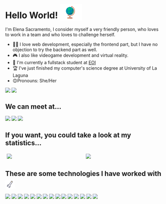 # Hello World! <img src="assets/world.gif" width="70px" style="transform: translateY(7px);">

I'm Elena Sacramento, I consider myself a very friendly person, who loves to work in a team and who loves to challenge herself. 
- 👩‍💻 I love web development, especially the frontend part, but I have no objection to try the backend part as well. 
- 🎮 I also like videogame development and virtual reality.
- 🚩 I'm currently a fullstack student at [EOI](https://www.eoi.es/es/cursos/26671/curso-de-programacion-fullstack-santa-cruz-de-tenerife)
- 🏆 I've just finished my computer's science degree at University of La Laguna 
- 😊Pronouns: She/Her

<div>
  <img src="https://img.shields.io/github/followers/elenamsd?style=for-the-badge?label=Follow">
  <img src="https://img.shields.io/github/stars/elenamsd/elenamsd?style=social">
</div>

## We can meet at...
<div>
  <a href = "elenasacramento80@gmail.com"><img src="https://img.shields.io/badge/-Gmail-D8443A?style=for-the-badge&logo=gmail&logoColor=white" target="_blank"></a> 
  <a href="www.linkedin.com/in/elenasacramento" target="_blank"><img src="https://img.shields.io/badge/-LinkedIn-%230077B5?style=for-the-badge&logo=linkedin&logoColor=white" target="_blank"></a>
  <a href = "https://github.com/elenamsd"><img src="https://img.shields.io/badge/-GitHub-090A0C?style=for-the-badge&logo=github&logoColor=white" target="_blank"></a> 
</div>  

## If you want, you could take a look at my statistics...
<div align="center" style="display: flex; justify-content: space-around;">
  <img width="50%" style="margin:5px;" src="https://github-readme-stats.vercel.app/api?username=elenamsd&show_icons=true&title_color=5FFBF1&text_color=FFFFFF&icon_color=D93A7C&bg_color=282C34&border_radius=10"/>
  <img width="50%" style="margin:5px;"  src="https://github-readme-stats.vercel.app/api/top-langs/?username=elenamsd&layout=compact&langs_count=12&theme=swift&border_radius=10"/>   
</div>

## These are some technologies I have worked with <img src="assets/wrench.gif" width="30px" style="transform: translateY(7px) rotate(-100deg);">

<div>
  <img src="https://img.shields.io/badge/-Html5-F06428?style=for-the-badge&logo=html5&logoColor=white">
  <img src="https://img.shields.io/badge/-Css3-0096D1?style=for-the-badge&logo=css3&logoColor=white">
  <img src="https://img.shields.io/badge/-Javascript-F7DB00?style=for-the-badge&logo=javascript&logoColor=black">
  <img src="https://img.shields.io/badge/-Vue-41B883?style=for-the-badge&logo=Vue.js&logoColor=white">
  <img src="https://img.shields.io/badge/-React-31D5F4?style=for-the-badge&logo=react&logoColor=white">
  <img src="https://img.shields.io/badge/-Laravel-F74D4D?style=for-the-badge&logo=laravel&logoColor=white">
  <img src="https://img.shields.io/badge/-Node-43853D?style=for-the-badge&logo=node.js&logoColor=white">
  <img src="https://img.shields.io/badge/-Go-00ACD7?style=for-the-badge&logo=go&logoColor=white">
  <img src="https://img.shields.io/badge/-MariaDB-B0885E?style=for-the-badge&logo=mariadb&logoColor=white">
  <img src="https://img.shields.io/badge/-MongoDB-118D4D?style=for-the-badge&logo=mongodb&logoColor=white"> 
  <img src="https://img.shields.io/badge/-Docker-2496ED?style=for-the-badge&logo=docker&logoColor=white">
  <img src="https://img.shields.io/badge/-Git-EB4D28?style=for-the-badge&logo=git&logoColor=white">
  <img src="https://img.shields.io/badge/-Unity-000000?style=for-the-badge&logo=unity&logoColor=white">
  <img src="https://img.shields.io/badge/-Vim-019331?style=for-the-badge&logo=vim&logoColor=white">
  <img src="https://img.shields.io/badge/-Ruby-CC342D?style=for-the-badge&logo=ruby&logoColor=white">
</div>




